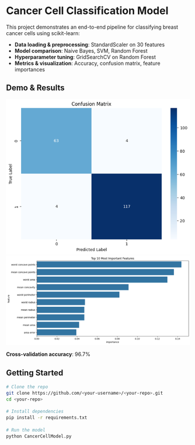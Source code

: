 

# Cancer Cell Classification Model

This project demonstrates an end-to-end pipeline for classifying breast cancer cells using scikit-learn:

- **Data loading & preprocessing**: StandardScaler on 30 features
- **Model comparison**: Naive Bayes, SVM, Random Forest
- **Hyperparameter tuning**: GridSearchCV on Random Forest
- **Metrics & visualization**: Accuracy, confusion matrix, feature importances

## Demo & Results

![Confusion Matrix](assets/images/confusion_matrix.png)
![Most Important Features](assets/images/important_features.png)

**Cross-validation accuracy**: 96.7%  


## Getting Started

```bash
# Clone the repo
git clone https://github.com/<your-username>/<your-repo>.git
cd <your-repo>

# Install dependencies
pip install -r requirements.txt

# Run the model
python CancerCellModel.py
